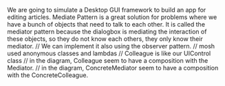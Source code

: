 We are going to simulate a Desktop GUI framework to build an app for editing articles.
Mediate Pattern is a great solution for problems where we have a bunch of objects that need to talk to each other.
It is called the mediator pattern because the dialogbox is mediating the interaction of these objects, so they do not know each others, they only know their mediator.
// We can implement it also using the observer pattern.
// mosh used anonymous classes and lambdas
// Colleague is like our UIControl class
// in the diagram, Colleague seem to have a composition with the Mediator.
// in the diagram, ConcreteMediator seem to have a composition with the ConcreteColleague.
